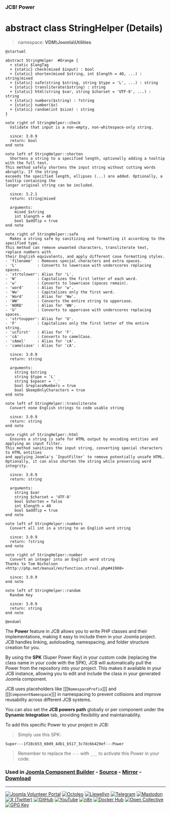 ### JCB! Power
# abstract class StringHelper (Details)
> namespace: **VDM\Joomla\Utilities**

```uml
@startuml

abstract StringHelper  #Orange {
  + static $langTag
  + {static} check(mixed $input) : bool
  + {static} shorten(mixed $string, int $length = 40, ...) : string|mixed
  + {static} safe(string $string, string $type = 'L', ...) : string
  + {static} transliterate($string) : string
  + {static} html(string $var, string $charset = 'UTF-8', ...) : string
  + {static} numbers($string) : ?string
  + {static} number($x)
  + {static} random(int $size) : string
}

note right of StringHelper::check
  Validate that input is a non-empty, non-whitespace-only string.

  since: 3.0.9
  return: bool
end note

note left of StringHelper::shorten
  Shortens a string to a specified length, optionally adding a tooltip with the full text.
This method safely shortens the input string without cutting words abruptly. If the string
exceeds the specified length, ellipses (...) are added. Optionally, a tooltip containing the
longer original string can be included.

  since: 3.2.1
  return: string|mixed
  
  arguments:
    mixed $string
    int $length = 40
    bool $addTip = true
end note

note right of StringHelper::safe
  Makes a string safe by sanitizing and formatting it according to the specified type.
This method can remove unwanted characters, transliterate text, replace numbers with
their English equivalents, and apply different case formatting styles.
- 'filename'  : Removes special characters and extra spaces.
- 'L'         : Converts to lowercase with underscores replacing spaces.
- 'strtolower': Alias for 'L'.
- 'W'         : Capitalizes the first letter of each word.
- 'w'         : Converts to lowercase (spaces remain).
- 'word'      : Alias for 'w'.
- 'Ww'        : Capitalizes only the first word.
- 'Word'      : Alias for 'Ww'.
- 'WW'        : Converts the entire string to uppercase.
- 'WORD'      : Alias for 'WW'.
- 'U'         : Converts to uppercase with underscores replacing spaces.
- 'strtoupper': Alias for 'U'.
- 'F'         : Capitalizes only the first letter of the entire string.
- 'ucfirst'   : Alias for 'F'.
- 'cA'        : Converts to camelCase.
- 'cAmel'     : Alias for 'cA'.
- 'camelcase' : Alias for 'cA'.

  since: 3.0.9
  return: string
  
  arguments:
    string $string
    string $type = 'L'
    string $spacer = '_'
    bool $replaceNumbers = true
    bool $keepOnlyCharacters = true
end note

note left of StringHelper::transliterate
  Convert none English strings to code usable string

  since: 3.0.9
  return: string
end note

note right of StringHelper::html
  Ensures a string is safe for HTML output by encoding entities and applying an input filter.
This method sanitizes the input string, converting special characters to HTML entities
and applying Joomla's `InputFilter` to remove potentially unsafe HTML.
Optionally, it can also shorten the string while preserving word integrity.

  since: 3.0.9
  return: string
  
  arguments:
    string $var
    string $charset = 'UTF-8'
    bool $shorten = false
    int $length = 40
    bool $addTip = true
end note

note left of StringHelper::numbers
  Convert all int in a string to an English word string

  since: 3.0.9
  return: ?string
end note

note right of StringHelper::number
  Convert an integer into an English word string
Thanks to Tom Nicholson <http://php.net/manual/en/function.strval.php#41988>

  since: 3.0.9
end note

note left of StringHelper::random
  Random Key

  since: 3.0.9
  return: string
end note

@enduml
```

The **Power** feature in JCB allows you to write PHP classes and their implementations,
making it easy to include them in your Joomla project. JCB handles linking, autoloading,
namespacing, and folder structure creation for you.

By using the **SPK** (Super Power Key) in your custom code (replacing the class name
in your code with the SPK), JCB will automatically pull the Power from the repository
into your project. This makes it available in your JCB instance, allowing you to edit
and include the class in your generated Joomla component.

JCB uses placeholders like [[[`NamespacePrefix`]]] and [[[`ComponentNamespace`]]] in
namespacing to prevent collisions and improve reusability across different JCB systems.

You can also set the **JCB powers path** globally or per component under the
**Dynamic Integration** tab, providing flexibility and maintainability.

To add this specific Power to your project in JCB:

> Simply use this SPK:
```
Super---1f28cb53_60d9_4db1_b517_3c7dc6b429ef---Power
```
> Remember to replace the `---` with `___` to activate this Power in your code.

### Used in [Joomla Component Builder](https://www.joomlacomponentbuilder.com) - [Source](https://git.vdm.dev/joomla/Component-Builder) - [Mirror](https://github.com/vdm-io/Joomla-Component-Builder) - [Download](https://git.vdm.dev/joomla/pkg-component-builder/releases)

---
[![Joomla Volunteer Portal](https://img.shields.io/badge/-Joomla-gold?logo=joomla)](https://volunteers.joomla.org/joomlers/1396-llewellyn-van-der-merwe "Join Llewellyn on the Joomla Volunteer Portal: Shaping the Future Together!") [![Octoleo](https://img.shields.io/badge/-Octoleo-black?logo=linux)](https://git.vdm.dev/octoleo "--quiet") [![Llewellyn](https://img.shields.io/badge/-Llewellyn-ffffff?logo=gitea)](https://git.vdm.dev/Llewellyn "Collaborate and Innovate with Llewellyn on Git: Building a Better Code Future!") [![Telegram](https://img.shields.io/badge/-Telegram-blue?logo=telegram)](https://t.me/Joomla_component_builder "Join Llewellyn and the Community on Telegram: Building Joomla Components Together!") [![Mastodon](https://img.shields.io/badge/-Mastodon-9e9eec?logo=mastodon)](https://joomla.social/@llewellyn "Connect and Engage with Llewellyn on Joomla Social: Empowering Communities, One Post at a Time!") [![X (Twitter)](https://img.shields.io/badge/-X-black?logo=x)](https://x.com/llewellynvdm "Join the Conversation with Llewellyn on X: Where Ideas Take Flight!") [![GitHub](https://img.shields.io/badge/-GitHub-181717?logo=github)](https://github.com/Llewellynvdm "Build, Innovate, and Thrive with Llewellyn on GitHub: Turning Ideas into Impact!") [![YouTube](https://img.shields.io/badge/-YouTube-ff0000?logo=youtube)](https://www.youtube.com/@OctoYou "Explore, Learn, and Create with Llewellyn on YouTube: Your Gateway to Inspiration!") [![n8n](https://img.shields.io/badge/-n8n-black?logo=n8n)](https://n8n.io/creators/octoleo "Effortless Automation and Impactful Workflows with Llewellyn on n8n!") [![Docker Hub](https://img.shields.io/badge/-Docker-grey?logo=docker)](https://hub.docker.com/u/llewellyn "Llewellyn on Docker: Containerize Your Creativity!") [![Open Collective](https://img.shields.io/badge/-Donate-green?logo=opencollective)](https://opencollective.com/joomla-component-builder "Donate towards JCB: Help Llewellyn financially so he can continue developing this great tool!") [![GPG Key](https://img.shields.io/badge/-GPG-blue?logo=gnupg)](https://git.vdm.dev/Llewellyn/gpg "Unlock Trust and Security with Llewellyn's GPG Key: Your Gateway to Verified Connections!")